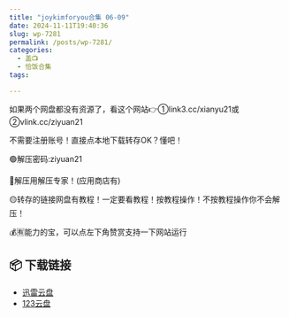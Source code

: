 ```yaml
---
title: "joykimforyou合集 06-09"
date: 2024-11-11T19:40:36
slug: wp-7281
permalink: /posts/wp-7281/
categories:
  - 盖📺
  - 恰饭合集
tags:

---
```


如果两个网盘都没有资源了，看这个网站👉①link3.cc/xianyu21或②vlink.cc/ziyuan21

不需要注册账号！直接点本地下载转存OK？懂吧！

🟢解压密码:ziyuan21

🔵解压用解压专家！(应用商店有)

🟡转存的链接网盘有教程！一定要看教程！按教程操作！不按教程操作你不会解压！

💰🈶能力的宝，可以点左下角赞赏支持一下网站运行

## 📦 下载链接
- [迅雷云盘](https://blziyuan21.com/pay-download/7281?key=754e19f125&down_id=0)
- [123云盘](https://blziyuan21.com/pay-download/7281?key=754e19f125&down_id=1)

